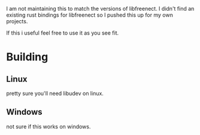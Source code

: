
I am not maintaining this to match the versions of libfreenect. 
I didn't find an existing rust bindings for libfreenect so I pushed
this up for my own projects. 

If this i useful feel free to use it as you see fit. 


# Building

## Linux
pretty sure you'll need libudev on linux. 

## Windows

not sure if this works on windows. 
